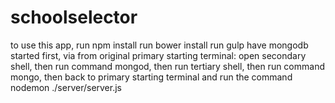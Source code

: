 # schoolselector

to use this app, 
run npm install
run bower install
run gulp
have mongodb started first, via from original primary starting terminal: 
open secondary shell, then run command mongod, 
then run tertiary shell, then run command mongo, 
then back to primary starting terminal
and run the command nodemon ./server/server.js